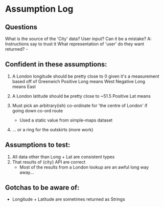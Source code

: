 # Assumption Log


## Questions

What is the source of the 'City' data? User input? Can it be a mistake? 
    A: Instructions say to trust it
What representation of 'user' do they want returned?
    - 



## Confident in these assumptions: 

1. A London longitude should be pretty close to 0 given it's a measurement based off of Greenwich 
    Positive Long means West
    Negative Long means East 
2. A London latitude should be pretty close to ~51.5
    Positive Lat means 


2. Must pick an arbitrary(ish) co-ordinate for 'the centre of London' if going down co-ord route 
   - Used a static value from simple-maps dataset 
3. ... or a ring for the outskirts (more work)


## Assumptions to test:

1. All data other than Long + Lat are consistent types 
2. That results of {city} API are correct 
   * Most of the results from a London lookup are an awful long way away... 


## Gotchas to be aware of: 

* Longitude + Latitude are sometimes returned as Strings 


